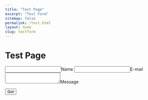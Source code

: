 ```yaml
---
title: "Test Page"
excerpt: "Test Form"
sitemap: false
permalink: /test.html
layout: none
slug: testform
---
```


# Test Page

<form method="POST" action="https://api.staticman.net/v2/entry/BladeFireLight/blog_source/master/comments">
  <!-- <input name="options[redirect]" type="hidden" value="https://localhost:4000/"> -->
  <input name="options[origin]" type="hidden" value="{{ page.url | absolute_url }}"> 
  <!-- e.g. "2016-01-02-this-is-a-post" -->
   <input name="options[slug]" type="hidden" value="{{ page.slug }}"> 
  <label><input name="fields[name]" type="text">Name</label>
  <label><input name="fields[email]" type="email">E-mail</label>
  <label><textarea name="fields[message]"></textarea>Message</label>
  
  <button type="submit">Go!</button>
</form>

